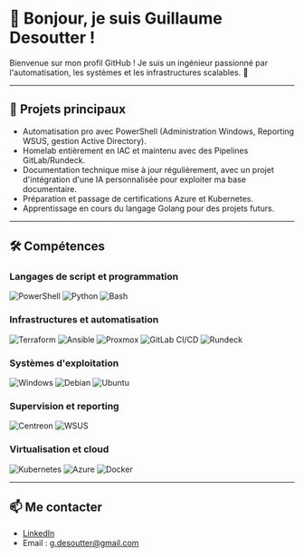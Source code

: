 # 👋 Bonjour, je suis Guillaume Desoutter !

Bienvenue sur mon profil GitHub ! Je suis un ingénieur passionné par l'automatisation, les systèmes et les infrastructures scalables. 🚀

---

## 🌟 Projets principaux

- Automatisation pro avec PowerShell (Administration Windows, Reporting WSUS, gestion Active Directory).
- Homelab entièrement en IAC et maintenu avec des Pipelines GitLab/Rundeck.
- Documentation technique mise à jour régulièrement, avec un projet d'intégration d'une IA personnalisée pour exploiter ma base documentaire.
- Préparation et passage de certifications Azure et Kubernetes.
- Apprentissage en cours du langage Golang pour des projets futurs.

---

## 🛠️ Compétences

### **Langages de script et programmation**
![PowerShell](https://img.shields.io/badge/PowerShell-%235835CC?style=flat&logo=powershell&logoColor=white)
![Python](https://img.shields.io/badge/Python-%233776AB?style=flat&logo=python&logoColor=white)
![Bash](https://img.shields.io/badge/Bash-%234EAA25?style=flat&logo=gnu-bash&logoColor=white)

### **Infrastructures et automatisation**
![Terraform](https://img.shields.io/badge/Terraform-%235835CC?style=flat&logo=terraform&logoColor=white)
![Ansible](https://img.shields.io/badge/Ansible-%23EE0000?style=flat&logo=ansible&logoColor=white)
![Proxmox](https://img.shields.io/badge/Proxmox-%23262026?style=flat&logo=proxmox&logoColor=white)
![GitLab CI/CD](https://img.shields.io/badge/GitLab_CI%2FCD-%23181717?style=flat&logo=gitlab&logoColor=white)
![Rundeck](https://img.shields.io/badge/Rundeck-%231F2C33?style=flat&logoColor=white)

### **Systèmes d'exploitation**
![Windows](https://img.shields.io/badge/Windows-%230078D6?style=flat&logo=windows&logoColor=white)
![Debian](https://img.shields.io/badge/Debian-%23A81D33?style=flat&logo=debian&logoColor=white)
![Ubuntu](https://img.shields.io/badge/Ubuntu-%23E95420?style=flat&logo=ubuntu&logoColor=white)

### **Supervision et reporting**
![Centreon](https://img.shields.io/badge/Centreon-%232C60A6?style=flat&logoColor=white)
![WSUS](https://img.shields.io/badge/WSUS-%230078D6?style=flat&logo=windows&logoColor=white)

### **Virtualisation et cloud**
![Kubernetes](https://img.shields.io/badge/Kubernetes-%23326CE5?style=flat&logo=kubernetes&logoColor=white)
![Azure](https://img.shields.io/badge/Azure-%230078D4?style=flat&logo=microsoft-azure&logoColor=white)
![Docker](https://img.shields.io/badge/Docker-%232496ED?style=flat&logo=docker&logoColor=white)

---

## 📫 Me contacter

- [LinkedIn](https://www.linkedin.com/in/guillaume-desoutter/)
- Email : g.desoutter@gmail.com
